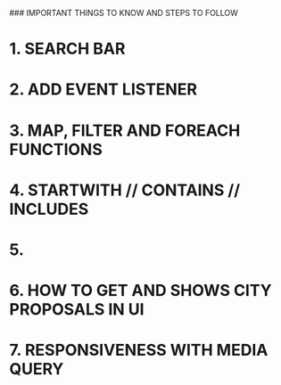 
### IMPORTANT THINGS TO KNOW AND STEPS TO FOLLOW
# 1. SEARCH BAR
# 2. ADD EVENT LISTENER 
# 3. MAP, FILTER AND FOREACH FUNCTIONS
# 4. STARTWITH // CONTAINS // INCLUDES 
# 5. 
# 6. HOW TO GET AND SHOWS CITY PROPOSALS IN UI
# 7. RESPONSIVENESS WITH MEDIA QUERY 
